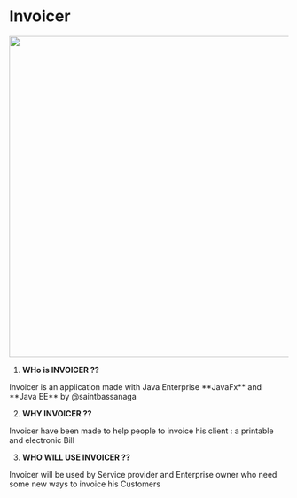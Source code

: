 #     Invoicer


<img src="../Invoicer/src/main/resources/com/gcode/invoicer/home.png" width="720" height="580" style="align-content:center">

1. **WHo is INVOICER ??**
<p>
    Invoicer is an application made with Java Enterprise **JavaFx** and **Java EE** by @saintbassanaga
</p>

2. **WHY INVOICER ??**

<p>
Invoicer have been made to help people to invoice his client : a printable and electronic Bill
<p></p> 

3. **WHO WILL USE INVOICER ??**

Invoicer will be used by Service provider and Enterprise owner who need some new ways to invoice his Customers